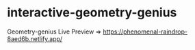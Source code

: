 # interactive-geometry-genius
Geometry-genius
Live Preview => https://phenomenal-raindrop-8aed6b.netlify.app/
